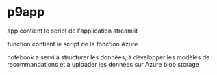 # p9app

app contient le script de l'application streamlit

function contient le script de la fonction Azure

notebook a servi à structurer les données, à développer les modèles de recommandations et à uploader les données sur Azure blob storage  
